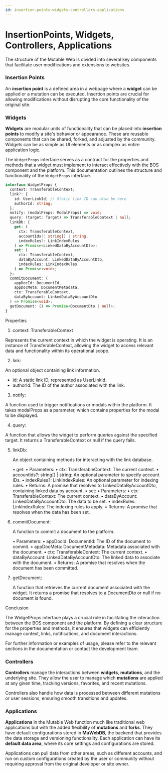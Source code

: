 ```yaml
---
id: insertion-points-widgets-controllers-applications
---
```


# InsertionPoints, Widgets, Controllers, Applications

The structure of the Mutable Web is divided into several key components that facilitate user modifications and extensions to websites.

### Insertion Points

An **insertion point** is a defined area in a webpage where a **widget** can be applied or a mutation can be executed. Insertion points are crucial for allowing modifications without disrupting the core functionality of the original site.

### Widgets

**Widgets** are modular units of functionality that can be placed into **insertion points** to modify a site's behavior or appearance. These are reusable components that can be shared, forked, and adjusted by the community. Widgets can be as simple as UI elements or as complex as entire application logic.

The `WidgetProps` interface serves as a contract for the properties and methods that a widget must implement to interact effectively with the BOS component and the platform. This documentation outlines the structure and functionality of the `WidgetProps` interface.

```typescript
interface WidgetProps {
  context: TransferableContext;
  link?: {
    id: UserLinkId; // Static link ID can also be here
    authorId: string;
  };
  notify: (modalProps: ModalProps) => void;
  query: (target: Target) => TransferableContext | null;
  linkDb: {
    get: (
      ctx: TransferableContext,
      accountIds?: string[] | string,
      indexRules?: LinkIndexRules
    ) => Promise<LinkedDataByAccountDto>;
    set: (
      ctx: TransferableContext,
      dataByAccount: LinkedDataByAccountDto,
      indexRules: LinkIndexRules
    ) => Promise<void>;
  };
  commitDocument: (
    appDocId: DocumentId,
    appDocMeta: DocumentMetadata,
    ctx: TransferableContext,
    dataByAccount: LinkedDataByAccountDto
  ) => Promise<void>;
  getDocument: () => Promise<DocumentDto | null>;
}
```

Properties

1. context: TransferableContext

Represents the current context in which the widget is operating. It is an instance of TransferableContext, allowing the widget to access relevant data and functionality within its operational scope.

2. link:

An optional object containing link information.

- id: A static link ID, represented as UserLinkId.
- authorId: The ID of the author associated with the link.

3. notify:

A function used to trigger notifications or modals within the platform. It takes modalProps as a parameter, which contains properties for the modal to be displayed.

4. query:

A function that allows the widget to perform queries against the specified target. It returns a TransferableContext or null if the query fails.

5. linkDb:

   An object containing methods for interacting with the link database.

   • get:
   • Parameters:
   • ctx: TransferableContext: The current context.
   • accountIds?: string[] | string: An optional parameter to specify account IDs.
   • indexRules?: LinkIndexRules: An optional parameter for indexing rules.
   • Returns: A promise that resolves to LinkedDataByAccountDto, containing linked data by account.
   • set:
   • Parameters:
   • ctx: TransferableContext: The current context.
   • dataByAccount: LinkedDataByAccountDto: The data to be set.
   • indexRules: LinkIndexRules: The indexing rules to apply.
   • Returns: A promise that resolves when the data has been set.

6. commitDocument:

   A function to commit a document to the platform.

   • Parameters:
   • appDocId: DocumentId: The ID of the document to commit.
   • appDocMeta: DocumentMetadata: Metadata associated with the document.
   • ctx: TransferableContext: The current context.
   • dataByAccount: LinkedDataByAccountDto: The linked data to associate with the document.
   • Returns: A promise that resolves when the document has been committed.

7. getDocument:

   A function that retrieves the current document associated with the widget. It returns a promise that resolves to a DocumentDto or null if no document is found.

Conclusion

The WidgetProps interface plays a crucial role in facilitating the interaction between the BOS component and the platform. By defining a clear structure for the properties and methods, it ensures that widgets can efficiently manage context, links, notifications, and document interactions.

For further information or examples of usage, please refer to the relevant sections in the documentation or contact the development team.

### Controllers

**Controllers** manage the interactions between **widgets**, **mutations**, and the underlying site. They allow the user to manage which **mutations** are applied at any given time, tracking versions, favorites, and recent mutations.

Controllers also handle how data is processed between different mutations or user sessions, ensuring smooth transitions and updates.

### Applications

**Applications** in the Mutable Web function much like traditional web applications but with the added flexibility of **mutations** and **forks**. They have default configurations stored in **MuWebDB**, the backend that provides the data storage and versioning functionality. Each application can have its **default data area**, where its core settings and configurations are stored.

Applications can pull data from other areas, such as different accounts, and run on custom configurations created by the user or community without requiring approval from the original developer or site owner.
